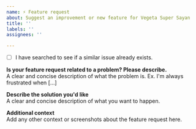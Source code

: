 ```yaml
---
name: ⚡ Feature request
about: Suggest an improvement or new feature for Vegeta Super Sayan
title: ''
labels: ''
assignees: ''

---
```

- [ ] I have searched to see if a similar issue already exists.


**Is your feature request related to a problem? Please describe.**  
A clear and concise description of what the problem is. Ex. I'm always frustrated when [...]

**Describe the solution you'd like**  
A clear and concise description of what you want to happen.

**Additional context**  
Add any other context or screenshots about the feature request here.